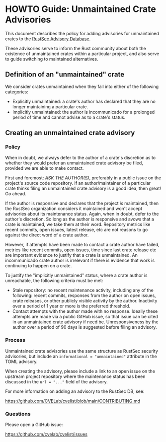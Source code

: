 # HOWTO Guide: Unmaintained Crate Advisories

This document describes the policy for adding advisories for unmaintained
crates to the [RustSec Advisory Database].

These advisories serve to inform the Rust community about both the existence
of unmaintained crates within a particular project, and also serve to guide
switching to maintained alternatives.

## Definition of an "unmaintained" crate

We consider crates unmaintained when they fall into either of the following
categories:

- Explicitly unmaintained: a crate's author has declared that they are no
  longer maintaining a particular crate.
- Implicitly unmaintained: the author is incommunicado for a prolonged period
  of time and cannot advise as to a crate's status.

## Creating an unmaintained crate advisory

### Policy

When in doubt, we always defer to the author of a crate's discretion as to
whether they would prefer an unmaintained crate advisory be filed, provided
we are able to make contact.

First and foremost: *ASK THE AUTHOR(S)*, preferably in a public issue on the
project's source code repository. If an author/maintainer of a particular crate
thinks filing an unmaintained crate advisory is a good idea, then great! Go ahead.

If the author is responsive and declares that the project *is* maintained, then
the RustSec organization considers it maintained and won't accept advisories about its maintenance status. Again, when in doubt, defer
to the author's discretion. So long as the author is responsive and avows that
a crate is maintained, we take them at their word. Repository metrics like
recent commits, open issues, latest release, etc are not reasons to go against
the direct word of a crate author.

However, if attempts have been made to contact a crate author have failed,
metrics like recent commits, open issues, time since last crate release etc
are important evidence to justify that a crate is unmaintained. An
incommunicado crate author is irrelevant if there is evidence that work is
continuing to happen on a crate.

To justify the "implicitly unmaintained" status, where a crate author is
unreachable, the following criteria must be met:

- Stale repository: no recent maintenance activity, including any of the
  following: recent commits, responses from the author on open issues,
  crate releases, or other publicly visible activity by the author.
  Inactivity over a period of 1 year or more is the preferred threshold.
- Contact attempts with the author made with no response. Ideally these
  attempts are made via a public GitHub issue, so that issue can be
  cited in an unmaintained crate advisory if need be. Unresponsiveness
  by the author over a period of 90 days is suggested before filing an
  advisory.

### Process

Unmaintained crate advisories use the same structure as RustSec security
advisories, but include an `informational = "unmaintained"` attribute in
the TOML advisory.

When creating the advisory, please include a link to an open issue
on the upstream project repository where the maintenance status has been
discussed in the `url = "..."` field of the advisory.

For more information on adding an advisory to the RustSec DB, see:

<https://github.com/CVELab/cvelist/blob/main/CONTRIBUTING.md>

### Questions

Please open a GitHub issue:

<https://github.com/cvelab/cvelist/issues>

[//]: # (links)

[RustSec Advisory Database]: https://rustsec.org
